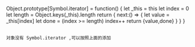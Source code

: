 
Object.prototype[Symbol.iterator] = function() {
    let _this = this
    let index = 0
    let length = Object.keys(_this).length
    return {
        next:() => {
            let value = _this[index]
            let done = (index >= length)
            index++
            return {value,done}
        }
    }
}
```

对象没有 Symbol.iterator ,可以按照上面的添加